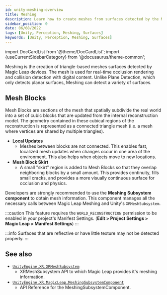 ```yaml
---
id: unity-meshing-overview
title: Meshing
description: Learn how to create meshes from surfaces detected by the Magic Leap. 
sidebar_position: 0
date: 06/08/2022
tags: [Unity, Perception, Meshing, Surfaces]
keywords: [Unity, Perception, Meshing, Surfaces]
---
```


import DocCardList from '@theme/DocCardList';
import {useCurrentSidebarCategory} from '@docusaurus/theme-common';

Meshing is the creation of triangle-based meshes surfaces detected by Magic Leap devices. The mesh is used for real-time occlusion rendering and collision detection with digital content. Unlike Plane Detection, which only detects planar surfaces, Meshing can detect a variety of surfaces.

## Mesh Blocks

Mesh Blocks are sections of the mesh that spatially subdivide the real world into a set of cubic blocks that are updated from the internal reconstruction model. The geometry contained in these cubical regions of the reconstruction is represented as a connected triangle mesh (i.e. a mesh where vertices are shared by multiple triangles).

- **Local Updates**
  - Meshes between blocks are not connected. This enables fast, localized mesh updates when changes occur in one area of the environment. This also helps when objects move to new locations.
- **Mesh Block Skirt**
  - A small "skirt" region is added to Mesh Blocks so that they overlap neighboring blocks by a small amount. This provides continuity, fills small cracks, and provides a more visually continuous surface for occlusion and physics.

Developers are strongly recommended to use the **Meshing Subsystem component** to obtain mesh information. This component manages all the necessary calls between Magic Leap Meshing and Unity's `XRMeshSubsystem`.

:::caution
This feature requires the `WORLD_RECONSTRUCTION` permission to be enabled in your project's Manifest Settings. (**Edit > Project Settings > Magic Leap > Manifest Settings**)
:::

:::info
Surfaces that are reflective or have little texture may not be detected properly.
:::

<DocCardList items={useCurrentSidebarCategory().items}/>

## See also

- [`UnityEngine.XR.XRMeshSubsystem`](https://docs.unity3d.com/ScriptReference/XR.XRMeshSubsystem.html)
  - XRMeshSubsystem API to which Magic Leap provides it's meshing information.
- [`UnityEngine.XR.MagicLeap.MeshingSubsystemComponent`](/versioned_docs/version-14-Jun-2023/unity-api/api/UnityEngine.XR.MagicLeap/UnityEngine.XR.MagicLeap.MeshingSubsystemComponent.md)
  - API Reference for the MeshingSubsystemComponent.

